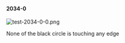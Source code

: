 #### 2034-0
![test-2034-0-0.png](https://github.com/lil-lab/nlvr/raw/master/nlvr/test/images/6/test-2034-0-0.png "test-2034-0-0.png")

None of the black circle is touching any edge